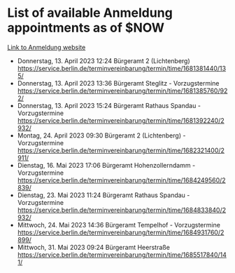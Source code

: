 # List of available Anmeldung appointments as of $NOW
[Link to Anmeldung website](https://service.berlin.de/terminvereinbarung/termin/tag.php?termin=1&anliegen[]=120686&dienstleisterlist=122210,122217,327316,122219,327312,122227,327314,122231,327346,122243,327348,122254,122252,329742,122260,329745,122262,329748,122271,327278,122273,327274,122277,327276,330436,122280,327294,122282,327290,122284,327292,122291,327270,122285,327266,122286,327264,122296,327268,150230,329760,122297,327286,122294,327284,122312,329763,122314,329775,122304,327330,122311,327334,122309,327332,317869,122281,327352,122279,329772,122283,122276,327324,122274,327326,122267,329766,122246,327318,122251,327320,122257,327322,122208,327298,122226,327300&herkunft=http%3A%2F%2Fservice.berlin.de%2Fdienstleistung%2F120686%2F)
- Donnerstag, 13. April 2023 12:24 Bürgeramt 2 (Lichtenberg) https://service.berlin.de/terminvereinbarung/termin/time/1681381440/135/
- Donnerstag, 13. April 2023 13:36 Bürgeramt Steglitz - Vorzugstermine https://service.berlin.de/terminvereinbarung/termin/time/1681385760/922/
- Donnerstag, 13. April 2023 15:24 Bürgeramt Rathaus Spandau - Vorzugstermine https://service.berlin.de/terminvereinbarung/termin/time/1681392240/2932/
- Montag, 24. April 2023 09:30 Bürgeramt 2 (Lichtenberg) - Vorzugstermine https://service.berlin.de/terminvereinbarung/termin/time/1682321400/2911/
- Dienstag, 16. Mai 2023 17:06 Bürgeramt Hohenzollerndamm - Vorzugstermine https://service.berlin.de/terminvereinbarung/termin/time/1684249560/2839/
- Dienstag, 23. Mai 2023 11:24 Bürgeramt Rathaus Spandau - Vorzugstermine https://service.berlin.de/terminvereinbarung/termin/time/1684833840/2932/
- Mittwoch, 24. Mai 2023 14:36 Bürgeramt Tempelhof - Vorzugstermine https://service.berlin.de/terminvereinbarung/termin/time/1684931760/2899/
- Mittwoch, 31. Mai 2023 09:24 Bürgeramt Heerstraße https://service.berlin.de/terminvereinbarung/termin/time/1685517840/141/
